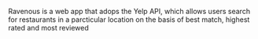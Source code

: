 Ravenous is a web app that adops the Yelp API, which allows users search for restaurants in a parcticular location on the basis of best match, highest rated and most reviewed
